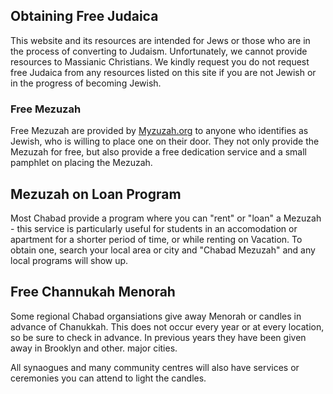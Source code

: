## Obtaining Free Judaica

This website and its resources are intended for Jews or those who are in the process of converting to Judaism. Unfortunately, we cannot provide resources to Massianic Christians. We kindly request you do not request free Judaica from any resources listed on this site if you are not Jewish or in the progress of becoming Jewish.

### Free Mezuzah

Free Mezuzah are provided by [Myzuzah.org](Myzuzah.org) to anyone who identifies as Jewish, who is willing to place one on their door. They not only provide the Mezuzah for free, but also provide a free dedication service and a small pamphlet on placing the Mezuzah.

## Mezuzah on Loan Program

Most Chabad provide a program where you can "rent" or "loan" a Mezuzah - this service is particularly useful for students in an accomodation or apartment for a shorter period of time, or while renting on Vacation. To obtain one, search your local area or city and "Chabad Mezuzah" and any local programs will show up.

## Free Channukah Menorah

Some regional Chabad organsiations give away Menorah or candles in advance of Chanukkah. This does not occur every year or at every location, so be sure to check in advance. In previous years they have been given away in Brooklyn and other. 
major cities.

All synaogues and many community centres will also have services or ceremonies you can attend to light the candles.
